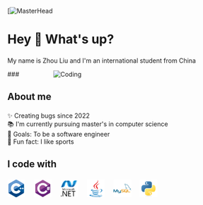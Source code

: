[![MasterHead](https://1.bp.blogspot.com/-7A4WynwLsM...)
<h1 align="left">Hey 👋 What's up?</h1>

###

<p align="left">My name is Zhou Liu and I'm an international student from China</p>
<img align="right" alt="Coding" width="400" src="https://cdn.dribbble.com/users/1162077/screenshots/3848914/programmer.gif">
###

<h2 align="left">About me</h2>

###

<p align="left">✨ Creating bugs since 2022 <br>📚 I'm currently pursuing master's in computer science<br>🎯 Goals: To be a software engineer <br>🎲 Fun fact: I like sports </p>

###

<h2 align="left">I code with</h2>

###

<div align="left">
  <img src="https://raw.githubusercontent.com/devicons/devicon/master/icons/cplusplus/cplusplus-original.svg" height="40" alt="cplusplus logo"  />
  <img width="12" />
  <img src="https://raw.githubusercontent.com/devicons/devicon/master/icons/csharp/csharp-original.svg" height="40" alt="csharp logo"  />
  <img width="12" />
  <img src="https://raw.githubusercontent.com/devicons/devicon/master/icons/dot-net/dot-net-original-wordmark.svg" height="40" alt="dotnet logo"  />
  <img width="12" />
  <img src="https://raw.githubusercontent.com/devicons/devicon/master/icons/java/java-original.svg" height="40" alt="java logo"  />
  <img width="12" />
  <img src="https://raw.githubusercontent.com/devicons/devicon/master/icons/mysql/mysql-original-wordmark.svg" height="40" alt="mysql logo"  />
  <img width="12" />
  <img src="https://raw.githubusercontent.com/devicons/devicon/master/icons/python/python-original.svg" height="40" alt="python logo"  />
  <img width="12" />
</div>

###
